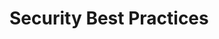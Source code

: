 # Security Best Practices






<!-- TODO: how DigitalOcean accounts/API/teams work -->

<!-- TODO: Only people who need access have access -->

<!-- TODO: normal firewall stuff -->

<!-- TODO: update your shit -->

<!-- TODO: app security / SELINUX / permission stuff -->

<!-- TODO: auditing things -->
